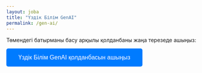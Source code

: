 ```yaml
---
layout: joba
title: "Үздік Білім GenAI"
permalink: /gen-ai/
---
```



<p>Төмендегі батырманы басу арқылы қолданбаны жаңа терезеде ашыңыз:</p>

<button onclick="openApp()" style="background-color: #007bff; color: white; padding: 15px 32px; font-size: 16px; border-radius: 5px; border: none; cursor: pointer;">
    Үздік Білім GenAI қолданбасын ашыңыз
</button>

<script>
    function openApp() {
        window.open("https://uzdik-ai.streamlit.app/", "_blank", "width=1200,height=800");
    }
</script>
